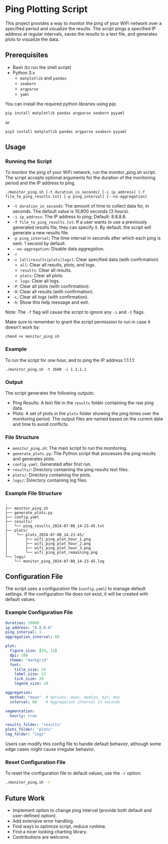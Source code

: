 # Ping Plotting Script

This project provides a way to monitor the ping of your WiFi network over a specified period and visualize the results. The script pings a specified IP address at regular intervals, saves the results to a text file, and generates plots to visualize the data.  

## Prerequisites

- Bash (to run the shell script)
- Python 3.x
    - `matplotlib` and `pandas`
    - `seaborn`
    - `argparse`
    - `yaml`

You can install the required python libraries using pip:

    
    pip install matplotlib pandas argparse seaborn pyyaml

or 

    pip3 install matplotlib pandas argparse seaborn pyyaml

## Usage

### Running the Script

To monitor the ping of your WiFi network, run the monitor_ping.sh script. The script accepts optional arguments for the duration of the monitoring period and the IP address to ping.


    ./monitor_ping.sh [-t duration_in_seconds] [-i ip_address] [-f file_to_ping_results.txt] [-p ping_interval] [--no-aggregation]

- ``` -t duration_in_seconds ```: The amount of time to collect data for, in seconds. The default value is 10,800 seconds (3 hours). 
- ```-i ip_address```: The IP address to ping; Default: 8.8.8.8.
- ```-f file_to_ping_results.txt```: If a user wants to use a previously generated results file, they can specify it. By default, the script will generate a new results file.
- ```-p ping_interval```: The time interval in seconds after which each ping is sent. 1 second by default. 
- `--no-aggregation`: Disable data aggregation.
- `-r`
- `-c [all|results|plots|logs]`: Clear specified data (with confirmation)
    - `all`: Clear all results, plots, and logs.
    - `results`: Clear all results.
    - `plots`: Clear all plots.
    - `logs`: Clear all logs.
- `-P`: Clear all plots (with confirmation).
- `-R`: Clear all results (with confirmation).
- `-L`: Clear all logs (with confirmation).
- `-h`: Show this help message and exit.

Note: The ```-f``` flag will cause the script to ignore any ```-i``` and ```-t``` flags.


Make sure to remember to grant the script permission to run in case it doesn't work by:

    chmod +x monitor_ping.sh

### Example

To run the script for one hour, and to ping the IP address 1.1.1.1:

    ./monitor_ping.sh -t 3600 -i 1.1.1.1

### Output

The script generates the following outputs:

- Ping Results: A text file in the ```results``` folder containing the raw ping data.
- Plots: A set of plots in the ```plots``` folder showing the ping times over the monitoring period.
The output files are named based on the current date and time to avoid conflicts.

### File Structure
- ```monitor_ping.sh```: The main script to run the monitoring.
- ```generate_plots.py```: The Python script that processes the ping results and generates plots.
- ```config.yaml```: Generated after first run. 
- ```results/```: Directory containing the ping results text files.
- ```plots/```: Directory containing the plots.
- `logs/`: Directory containing log files.

### Example File Structure
    .
    ├── monitor_ping.sh 
    ├── generate_plots.py 
    ├── config.yaml
    ├── results/
    │   └── ping_results_2024-07-08_14-23-45.txt
    ├── plots/
    │    └── plots_2024-07-08_14-23-45/
    │        ├── wifi_ping_plot_hour_1.png
    │        ├── wifi_ping_plot_hour_2.png
    │        ├── wifi_ping_plot_hour_3.png
    │        └── wifi_ping_plot_remaining.png	
    └── logs/
        └── monitor_ping_2024-07-08_14-23-45.log

## Configuration File

The script uses a configuration file (`config.yaml`) to manage default settings. If the configuration file does not exist, it will be created with default values.

### Example Configuration File

```yaml
duration: 10800
ip_address: "8.8.8.8"
ping_interval: 1
aggregation_interval: 60

plot:
  figure_size: [20, 15]
  dpi: 100
  theme: "darkgrid"
  font:
    title_size: 24
    label_size: 22
    tick_size: 20
    legend_size: 20

aggregation:
  method: "mean"  # Options: mean, median, min, max
  interval: 60    # Aggregation interval in seconds

segmentation:
  hourly: true

results_folder: "results"
plots_folder: "plots"
log_folder: "logs"
```
Users can modify this config file to handle default behavior, although some edge cases might cause irregular behavior. 

### Reset Configuration File
To reset the configuration file to default values, use the `-r` option:

```bash
./monitor_ping.sh -r
```

## Future Work

- Implement option to change ping interval (provide both default and user-defined option).
- Add extensive error handling.
- Find ways to optimize script, reduce runtime. 
- Find a nicer looking charting library.
- Contributions are welcome.